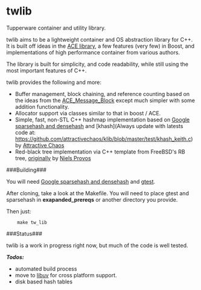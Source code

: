 twlib
=====

Tupperware container and utility library.

twlib aims to be a lightweight container and OS abstraction library for C++. It is built off ideas in the [ACE library](http://www.cs.wustl.edu/~schmidt/ACE-overview.html "ACE Overview"), a few features (very few) in Boost, and implementations of high performance container from various authors.

The library is built for simplicity, and code readability, while still using the most important features of C++. 

twlib provides the following and more:

* Buffer management, block chaining, and reference counting based on the ideas from the [ACE_Message_Block](http://www.dre.vanderbilt.edu/Doxygen/5.5/html/ace/classACE__Message__Block.html) except much simpler with some addition functionality.
* Allocator support via classes similar to that in boost / ACE.
* Simple, fast, non-STL C++ hashmap implementation based on [Google sparsehash and densehash](http://code.google.com/p/sparsehash/ "densehash") and [khash](Always update with latests code at: https://github.com/attractivechaos/klib/blob/master/test/khash_keith.c) by [Attractive Chaos](http://attractivechaos.wordpress.com/2008/08/28/comparison-of-hash-table-libraries/)
* Red-black tree implementation via C++ template from FreeBSD's RB tree, [originally](http://www.freebsd.org/cgi/cvsweb.cgi/~checkout~/src/sys/sys/tree.h?rev=1.9.4.2;content-type=text%2Fplain) by [Niels Provos](http://t-t-travails.blogspot.com/2008/04/left-leaning-red-black-trees-are-hard.html)

###Building###

You will need [Google sparsehash and densehash](http://code.google.com/p/sparsehash/ "densehash") and [gtest](http://code.google.com/p/googletest/).

After cloning, take a look at the Makefile. You will need to place gtest and sparsehash in __exapanded_prereqs__ or another directory you provide.

Then just:

```
    make tw_lib
```

###Status###

twlib is a work in progress right now, but much of the code is well tested. 

___Todos:___

* automated build process
* move to [libuv](https://github.com/joyent/libuv) for cross platform support.
* disk based hash tables





